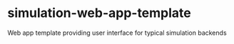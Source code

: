 # simulation-web-app-template
Web app template providing user interface for typical simulation backends
